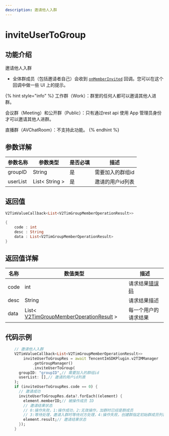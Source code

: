 ```yaml
---
description: 邀请他人入群
---
```


# inviteUserToGroup

## 功能介绍

邀请他人入群

* 全体群成员（包括邀请者自己）会收到 [`onMemberInvited`](../callbacks/onmemberinvitedcallback.md) 回调。您可以在这个回调中做一些 UI 上的提示。

{% hint style="info" %}
工作群（Work）：群里的任何人都可以邀请其他人进群。

会议群（Meeting）和公开群（Public）：只有通过rest api 使用 App 管理员身份才可以邀请其他人进群。

直播群（AVChatRoom）：不支持此功能。
{% endhint %}

## 参数详解

| 参数名称     | 参数类型           | 是否必填 | 描述        |
| -------- | -------------- | ---- | --------- |
| groupID  | String         | 是    | 需要加入的群组id |
| userList | List< String > | 是    | 邀请的用户id列表 |

## 返回值

```dart
V2TimValueCallback<List<V2TimGroupMemberOperationResult>>

{
    code : int
    desc : String
    data : List<V2TimGroupMemberOperationResult>
}
```

## 返回值详解

| 名称   | 数值类型                                                                                                 | 描述                                                             |
| ---- | ---------------------------------------------------------------------------------------------------- | -------------------------------------------------------------- |
| code | int                                                                                                  | 请求结果[错误码](https://cloud.tencent.com/document/product/269/1671) |
| desc | String                                                                                               | 请求结果描述                                                         |
| data | List< [V2TimGroupMemberOperationResult](../guan-jian-lei/group/v2timgroupmemberoperationresult.md) > | 每一个用户的请求结果                                                     |

## 代码示例

```dart
    // 邀请他人入群
    V2TimValueCallback<List<V2TimGroupMemberOperationResult>>
        inviteUserToGroupRes = await TencentImSDKPlugin.v2TIMManager
            .getGroupManager()
            .inviteUserToGroup(
      groupID: "groupID",// 需要加入的群组id
      userList: [],// 邀请的用户id列表
    );
    if (inviteUserToGroupRes.code == 0) {
      // 邀请成功
      inviteUserToGroupRes.data?.forEach((element) {
        element.memberID;// 被操作成员 ID
        // 邀请结果状态
        // 0:操作失败，1:操作成功，2:无效操作，加群时已经是群成员
        // 3:等待处理，邀请入群时等待对方处理，4:操作失败，创建群指定初始群成员列表或邀请入群时，被邀请者加入的群总数超限
        element.result;// 邀请结果状态
      });
    }
```
